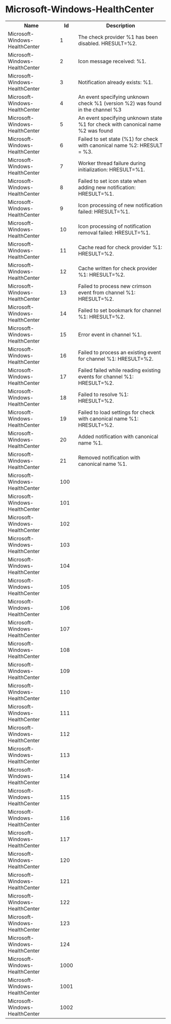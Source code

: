 # Microsoft-Windows-HealthCenter

<table>
<colgroup><col/><col/><col/></colgroup>
<tr><th>Name</th><th>Id</th><th>Description</th></tr>
<tr><td>Microsoft-Windows-HealthCenter</td><td>1</td><td>The check provider %1 has been disabled.  HRESULT=%2.</td></tr>
<tr><td>Microsoft-Windows-HealthCenter</td><td>2</td><td>Icon message received: %1.</td></tr>
<tr><td>Microsoft-Windows-HealthCenter</td><td>3</td><td>Notification already exists: %1.</td></tr>
<tr><td>Microsoft-Windows-HealthCenter</td><td>4</td><td>An event specifying unknown check %1 (version %2) was found in the channel %3</td></tr>
<tr><td>Microsoft-Windows-HealthCenter</td><td>5</td><td>An event specifying unknown state %1 for check with canonical name %2 was found</td></tr>
<tr><td>Microsoft-Windows-HealthCenter</td><td>6</td><td>Failed to set state (%1) for check with canonical name %2: HRESULT = %3.</td></tr>
<tr><td>Microsoft-Windows-HealthCenter</td><td>7</td><td>Worker thread failure during initialization: HRESULT=%1.</td></tr>
<tr><td>Microsoft-Windows-HealthCenter</td><td>8</td><td>Failed to set icon state when adding new notification: HRESULT=%1.</td></tr>
<tr><td>Microsoft-Windows-HealthCenter</td><td>9</td><td>Icon processing of new notification failed: HRESULT=%1.</td></tr>
<tr><td>Microsoft-Windows-HealthCenter</td><td>10</td><td>Icon processing of notification removal failed: HRESULT=%1.</td></tr>
<tr><td>Microsoft-Windows-HealthCenter</td><td>11</td><td>Cache read for check provider %1: HRESULT=%2.</td></tr>
<tr><td>Microsoft-Windows-HealthCenter</td><td>12</td><td>Cache written for check provider %1: HRESULT=%2.</td></tr>
<tr><td>Microsoft-Windows-HealthCenter</td><td>13</td><td>Failed to process new crimson event from channel %1: HRESULT=%2.</td></tr>
<tr><td>Microsoft-Windows-HealthCenter</td><td>14</td><td>Failed to set bookmark for channel %1: HRESULT=%2.</td></tr>
<tr><td>Microsoft-Windows-HealthCenter</td><td>15</td><td>Error event in channel %1.</td></tr>
<tr><td>Microsoft-Windows-HealthCenter</td><td>16</td><td>Failed to process an existing event for channel %1: HRESULT=%2.</td></tr>
<tr><td>Microsoft-Windows-HealthCenter</td><td>17</td><td>Failed failed while reading existing events for channel %1: HRESULT=%2.</td></tr>
<tr><td>Microsoft-Windows-HealthCenter</td><td>18</td><td>Failed to resolve %1: HRESULT=%2.</td></tr>
<tr><td>Microsoft-Windows-HealthCenter</td><td>19</td><td>Failed to load settings for check with canonical name %1: HRESULT=%2.</td></tr>
<tr><td>Microsoft-Windows-HealthCenter</td><td>20</td><td>Added notification with canonical name %1.</td></tr>
<tr><td>Microsoft-Windows-HealthCenter</td><td>21</td><td>Removed notification with canonical name %1.</td></tr>
<tr><td>Microsoft-Windows-HealthCenter</td><td>100</td><td></td></tr>
<tr><td>Microsoft-Windows-HealthCenter</td><td>101</td><td></td></tr>
<tr><td>Microsoft-Windows-HealthCenter</td><td>102</td><td></td></tr>
<tr><td>Microsoft-Windows-HealthCenter</td><td>103</td><td></td></tr>
<tr><td>Microsoft-Windows-HealthCenter</td><td>104</td><td></td></tr>
<tr><td>Microsoft-Windows-HealthCenter</td><td>105</td><td></td></tr>
<tr><td>Microsoft-Windows-HealthCenter</td><td>106</td><td></td></tr>
<tr><td>Microsoft-Windows-HealthCenter</td><td>107</td><td></td></tr>
<tr><td>Microsoft-Windows-HealthCenter</td><td>108</td><td></td></tr>
<tr><td>Microsoft-Windows-HealthCenter</td><td>109</td><td></td></tr>
<tr><td>Microsoft-Windows-HealthCenter</td><td>110</td><td></td></tr>
<tr><td>Microsoft-Windows-HealthCenter</td><td>111</td><td></td></tr>
<tr><td>Microsoft-Windows-HealthCenter</td><td>112</td><td></td></tr>
<tr><td>Microsoft-Windows-HealthCenter</td><td>113</td><td></td></tr>
<tr><td>Microsoft-Windows-HealthCenter</td><td>114</td><td></td></tr>
<tr><td>Microsoft-Windows-HealthCenter</td><td>115</td><td></td></tr>
<tr><td>Microsoft-Windows-HealthCenter</td><td>116</td><td></td></tr>
<tr><td>Microsoft-Windows-HealthCenter</td><td>117</td><td></td></tr>
<tr><td>Microsoft-Windows-HealthCenter</td><td>120</td><td></td></tr>
<tr><td>Microsoft-Windows-HealthCenter</td><td>121</td><td></td></tr>
<tr><td>Microsoft-Windows-HealthCenter</td><td>122</td><td></td></tr>
<tr><td>Microsoft-Windows-HealthCenter</td><td>123</td><td></td></tr>
<tr><td>Microsoft-Windows-HealthCenter</td><td>124</td><td></td></tr>
<tr><td>Microsoft-Windows-HealthCenter</td><td>1000</td><td></td></tr>
<tr><td>Microsoft-Windows-HealthCenter</td><td>1001</td><td></td></tr>
<tr><td>Microsoft-Windows-HealthCenter</td><td>1002</td><td></td></tr>
</table>
